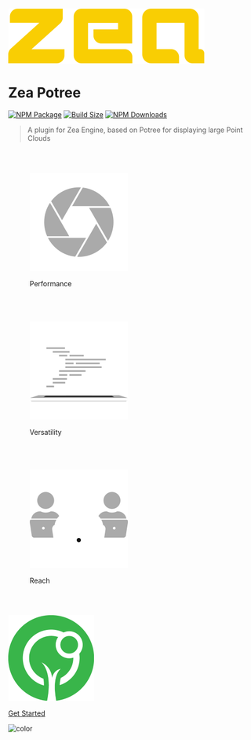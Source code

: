 ![logo](_media/logo-zea.svg)

# Zea Potree

[![NPM Package][npm]][npm-url]
[![Build Size][build-size]][build-size-url]
[![NPM Downloads][npm-downloads]][npmtrends-url]

> A plugin for Zea Engine, based on Potree for displaying large Point Clouds

<ul style="display:inline-block">

<li style="display:inline-block; padding:20px;">

![power](_media/icon-power.svg)

Performance

</li>

<li style="display:inline-block; padding:20px;">

![versatility](_media/icon-versatility.svg)

Versatility

</li>
<li style="display:inline-block; padding:20px;">

![reach](_media/icon-reach.svg)

Reach

</li>
</ul>

![potree](_media/entwine-logo.png)

[Get Started](README.md)

<!-- background color -->

![color](#333333)


[npm]: https://badge.fury.io/js/%40zeainc%2Fzea-pointclouds.svg
[npm-url]: https://www.npmjs.com/package/@zeainc/zea-pointclouds
[build-size]: https://badgen.net/bundlephobia/minzip/@zeainc/zea-pointclouds
[build-size-url]: https://bundlephobia.com/result?p=@zeainc/zea-pointclouds
[npm-downloads]: https://img.shields.io/npm/dw/@zeainc/zea-pointclouds
[npmtrends-url]: https://www.npmtrends.com/@zeainc/zea-pointclouds